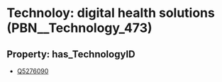 # Technoloy: __digital health solutions__ (PBN__Technology_473)

## Property: has_TechnologyID

* [Q5276090](Q5276090)

